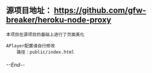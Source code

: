 ## 源项目地址： https://github.com/gfw-breaker/heroku-node-proxy
    本项目在源项目的基础上进行了页面美化

    APlayer配置请自行修改
        路径：public/index.html
###### --End--
